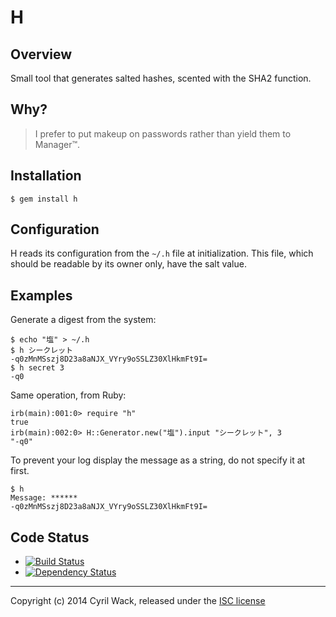 # H

## Overview

Small tool that generates salted hashes, scented with the SHA2 function.

## Why?

> I prefer to put makeup on passwords rather than yield them to Manager™.

## Installation

    $ gem install h

## Configuration

H reads its configuration from the `~/.h` file at initialization.  This file, which should be readable by its owner only, have the salt value.

## Examples

Generate a digest from the system:

    $ echo "塩" > ~/.h
    $ h シークレット
    -q0zMnMSszj8D23a8aNJX_VYry9oSSLZ30XlHkmFt9I=
    $ h secret 3
    -q0

Same operation, from Ruby:

    irb(main):001:0> require "h"
    true
    irb(main):002:0> H::Generator.new("塩").input "シークレット", 3
    "-q0"

To prevent your log display the message as a string, do not specify it at first.

    $ h
    Message: ******
    -q0zMnMSszj8D23a8aNJX_VYry9oSSLZ30XlHkmFt9I=

## Code Status

* [![Build Status](https://secure.travis-ci.org/cyril/h.rb.png)](http://travis-ci.org/cyril/h.rb)
* [![Dependency Status](//gemnasium.com/cyril/h.rb.svg)](//gemnasium.com/cyril/h.rb)

* * *

Copyright (c) 2014 Cyril Wack, released under the [ISC license](LICENSE.md)
